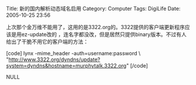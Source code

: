 Title: 新的国内解析动态域名启用
Category: Computer
Tags: DigiLife
Date: 2005-10-25 23:56



上次那个金万维不能用了，这用的是3322.org的。3322提供的客户端更新程序应该是用ez-update改的 ，连名字都没改，但是居然只提供binary版本。不过有人给出了干脆不用它的客户端的方法：

[code]
lynx -mime_header -auth=username:password \\
"http://www.3322.org/dyndns/update?system=dyndns&hostname=murphytalk.3322.org"
[/code]

NULL